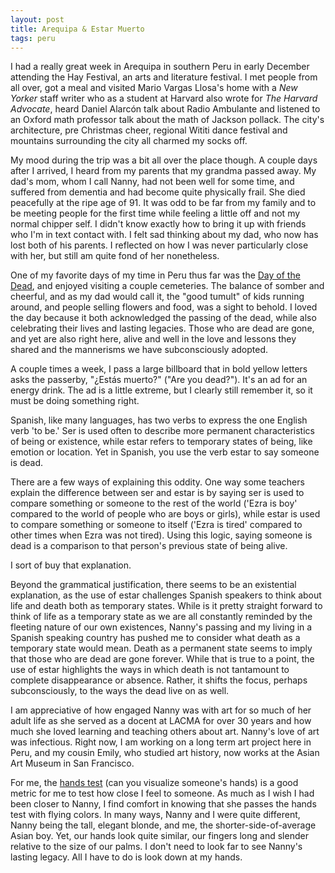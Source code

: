 ```yaml
---
layout: post
title: Arequipa & Estar Muerto
tags: peru
---
```

I had a really great week in Arequipa in southern Peru in early December attending the Hay Festival, an arts and literature festival. I met people from all over, got a meal and visited Mario Vargas Llosa's home with a *New Yorker* staff writer who as a student at Harvard also wrote for *The Harvard Advocate*, heard Daniel Alarcón talk about Radio Ambulante and listened to an Oxford math professor talk about the math of Jackson pollack. The city's architecture, pre Christmas cheer, regional Wititi dance festival and mountains surrounding the city all charmed my socks off. 

My mood during the trip was a bit all over the place though. A couple days after I arrived, I heard from my parents that my grandma passed away. My dad's mom, whom I call Nanny, had not been well for some time, and suffered from dementia and had become quite physically frail. She died peacefully at the ripe age of 91. It was odd to be far from my family and to be meeting people for the first time while feeling a little off and not my normal chipper self. I didn't know exactly how to bring it up with friends who I'm in text contact with. I felt sad thinking about my dad, who now has lost both of his parents. I reflected on how I was never particularly close with her, but still am quite fond of her nonetheless. 

One of my favorite days of my time in Peru thus far was the [Day of the Dead](http://ezrastoller.github.io/2015/11/04/day-of-the-dead-bad-neighborhoods), and enjoyed visiting a couple cemeteries. The balance of somber and cheerful, and as my dad would call it, the "good tumult" of kids running around, and people selling flowers and food, was a sight to behold. I loved the day because it both acknowledged the passing of the dead, while also celebrating their lives and lasting legacies. Those who are dead are gone, and yet are also right here, alive and well in the love and lessons they shared and the mannerisms we have subconsciously adopted. 

A couple times a week, I pass a large billboard that in bold yellow letters asks the passerby, "¿Estás muerto?" ("Are you dead?"). It's an ad for an energy drink. The ad is a little extreme, but I clearly still remember it, so it must be doing something right.

Spanish, like many languages, has two verbs to express the one English verb 'to be.' Ser is used often to describe more permanent characteristics of being or existence, while estar refers to temporary states of being, like emotion or location. Yet in Spanish, you use the verb estar to say someone is dead.

There are a few ways of explaining this oddity. One way some teachers explain the difference between ser and estar is by saying ser is used to compare something or someone to the rest of the world ('Ezra is boy' compared to the world of people who are boys or girls), while estar is used to compare something or someone to itself ('Ezra is tired' compared to other times when Ezra was not tired). Using this logic, saying someone is dead is a comparison to that person's previous state of being alive.

I sort of buy that explanation. 

Beyond the grammatical justification, there seems to be an existential explanation, as the use of estar challenges Spanish speakers to think about life and death both as temporary states. While is it pretty straight forward to think of life as a temporary state as we are all constantly reminded by the fleeting nature of our own existences, Nanny's passing and my living in a Spanish speaking country has pushed me to consider what death as a temporary state would mean. Death as a permanent state seems to imply that those who are dead are gone forever. While that is true to a point, the use of estar highlights the ways in which death is not tantamount to complete disappearance or absence. Rather, it shifts the focus, perhaps subconsciously, to the ways the dead live on as well. 

I am appreciative of how engaged Nanny was with art for so much of her adult life as she served as a docent at LACMA for over 30 years and how much she loved learning and teaching others about art. Nanny's love of art was infectious. Right now, I am working on a long term art project here in Peru, and my cousin Emily, who studied art history, now works at the Asian Art Museum in San Francisco.

For me, the [hands test](http://ezrastoller.github.io/2015/12/01/the-hands-test) (can you visualize someone's hands) is a good metric for me to test how close I feel to someone. As much as I wish I had been closer to Nanny, I find comfort in knowing that she passes the hands test with flying colors. In many ways, Nanny and I were quite different, Nanny being the tall, elegant blonde, and me, the shorter-side-of-average Asian boy. Yet, our hands look quite similar, our fingers long and slender relative to the size of our palms. I don't need to look far to see Nanny's lasting legacy. All I have to do is look down at my hands. 
